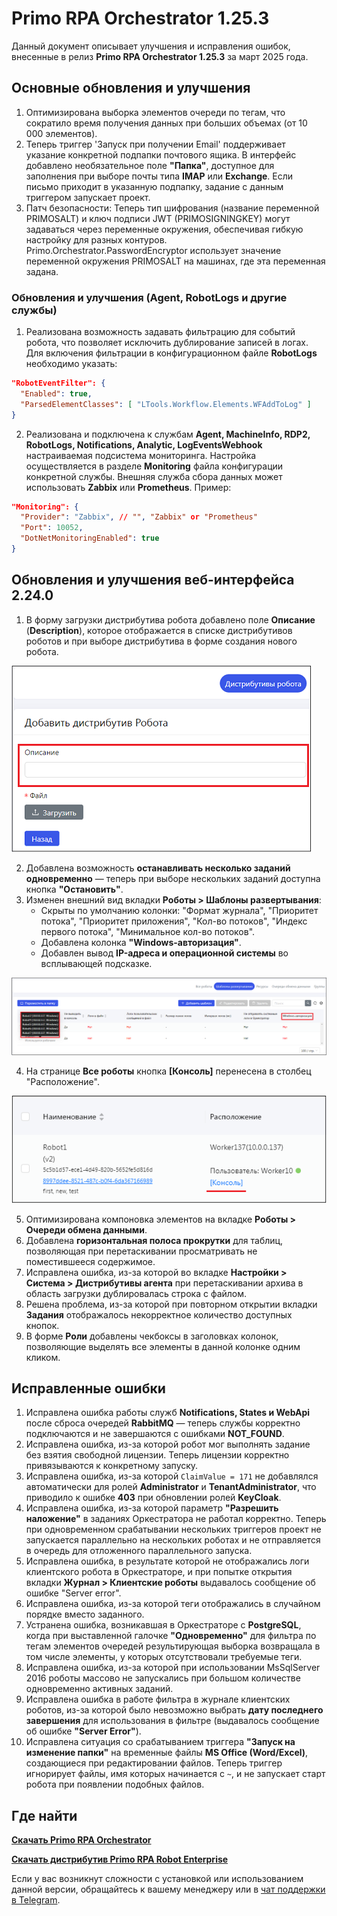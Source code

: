 # Primo RPA Orchestrator 1.25.3

Данный документ описывает улучшения и исправления ошибок, внесенные в релиз **Primo RPA Orchestrator 1.25.3** за март 2025 года.

## Основные обновления и улучшения

1. Оптимизирована выборка элементов очереди по тегам, что сократило время получения данных при больших объемах (от 10 000 элементов).
2. Теперь триггер 'Запуск при получении Email' поддерживает указание конкретной подпапки почтового ящика. В интерфейс добавлено необязательное поле **"Папка"**, доступное для заполнения при выборе почты типа **IMAP** или **Exchange**. Если письмо приходит в указанную подпапку, задание с данным триггером запускает проект.
3. Патч безопасности: Теперь тип шифрования (название переменной PRIMOSALT) и ключ подписи JWT (PRIMOSIGNINGKEY) могут задаваться через переменные окружения, обеспечивая гибкую настройку для разных контуров. Primo.Orchestrator.PasswordEncryptor использует значение переменной окружения PRIMOSALT на машинах, где эта переменная задана.


### Обновления и улучшения (Agent, RobotLogs и другие службы)

1. Реализована возможность задавать фильтрацию для событий робота, что позволяет исключить дублирование записей в логах. Для включения фильтрации в конфигурационном файле **RobotLogs** необходимо указать:
```json
"RobotEventFilter": {
  "Enabled": true,
  "ParsedElementClasses": [ "LTools.Workflow.Elements.WFAddToLog" ]
}
```
2. Реализована и подключена к службам **Agent, MachineInfo, RDP2, RobotLogs, Notifications, Analytic, LogEventsWebhook** настраиваемая подсистема мониторинга. Настройка осуществляется в разделе **Monitoring** файла конфигурации конкретной службы. Внешняя служба сбора данных может использовать **Zabbix** или **Prometheus**. Пример:
```json
"Monitoring": {
  "Provider": "Zabbix", // "", "Zabbix" or "Prometheus"
  "Port": 10052,
  "DotNetMonitoringEnabled": true
}
```



## Обновления и улучшения веб-интерфейса 2.24.0

1. В форму загрузки дистрибутива робота добавлено поле **Описание** (**Description**), которое отображается в списке дистрибутивов роботов и при выборе дистрибутива в форме создания нового робота.

![Описание](../../.gitbook/assets1/orchestrator/Robot-Distribution.PNG)

2. Добавлена возможность **останавливать несколько заданий одновременно** — теперь при выборе нескольких заданий доступна кнопка **"Остановить"**.
3. Изменен внешний вид вкладки **Роботы > Шаблоны развертывания**:
   - Скрыты по умолчанию колонки: "Формат журнала", "Приоритет потока", "Приоритет приложения", "Кол-во потоков", "Индекс первого потока", "Минимальное кол-во потоков".
   - Добавлена колонка **"Windows-авторизация"**.
   - Добавлен вывод **IP-адреса и операционной системы** во всплывающей подсказке.
   
 ![Шаблоны развертывания](../../.gitbook/assets1/orchestrator/Robot-Deployment-Templates.png)  
 
4. На странице **Все роботы** кнопка **[Консоль]** перенесена в столбец "Расположение".

![](../../.gitbook/assets1/orchestrator/Console-NewLocation.PNG)

5. Оптимизирована компоновка элементов на вкладке **Роботы > Очереди обмена данными**.
6. Добавлена **горизонтальная полоса прокрутки** для таблиц, позволяющая при перетаскивании просматривать не поместившееся содержимое.
7. Исправлена ошибка, из-за которой во вкладке **Настройки > Система > Дистрибутивы агента** при перетаскивании архива в область загрузки дублировалась строка с файлом.
8. Решена проблема, из-за которой при повторном открытии вкладки **Задания** отображалось некорректное количество доступных кнопок.
9. В форме **Роли** добавлены чекбоксы в заголовках колонок, позволяющие выделять все элементы в данной колонке одним кликом.


## Исправленные ошибки

1. Исправлена ошибка работы служб **Notifications, States и WebApi** после сброса очередей **RabbitMQ** — теперь службы корректно подключаются и не завершаются с ошибками **NOT_FOUND**.
2. Исправлена ошибка, из-за которой робот мог выполнять задание без взятия свободной лицензии. Теперь лицензии корректно привязываются к конкретному запуску.
3. Исправлена ошибка, из-за которой `ClaimValue = 171` не добавлялся автоматически для ролей **Administrator** и **TenantAdministrator**, что приводило к ошибке **403** при обновлении ролей **KeyCloak**.
4. Исправлена ошибка, из-за которой параметр **"Разрешить наложение"** в заданиях Оркестратора не работал корректно. Теперь при одновременном срабатывании нескольких триггеров проект не запускается параллельно на нескольких роботах и не отправляется в очередь для отложенного параллельного запуска.
5. Исправлена ошибка, в результате которой не отображались логи клиентского робота в Оркестраторе, и при попытке открытия вкладки **Журнал > Клиентские роботы** выдавалось сообщение об ошибке "Server error".
6. Исправлена ошибка, из-за которой теги отображались в случайном порядке вместо заданного.
7. Устранена ошибка, возникавшая в Оркестраторе с **PostgreSQL**, когда при выставленной галочке **"Одновременно"** для фильтра по тегам элементов очередей результирующая выборка возвращала в том числе элементы, у которых отсутствовали требуемые теги.
8. Исправлена ошибка, из-за которой при использовании MsSqlServer 2016 роботы массово не запускались при большом количестве одновременно активных заданий.
9. Исправлена ошибка в работе фильтра в журнале клиентских роботов, из-за которой было невозможно выбрать **дату последнего завершения** для использования в фильтре (выдавалось сообщение об ошибке **"Server Error"**).
10. Исправлена ситуация со срабатыванием триггера **"Запуск на изменение папки"** на временные файлы **MS Office (Word/Excel)**, создающиеся при редактировании файлов. Теперь триггер игнорирует файлы, имя которых начинается с `~`, и не запускает старт робота при появлении подобных файлов.



## Где найти

[**Скачать Primo RPA Orchestrator**](https://disk.primo-rpa.ru/index.php/s/t9BHBjR6PP06Yax?path=%2FRelease%2FOrchestrator)

[**Скачать дистрибутив Primo RPA Robot Enterprise**](https://disk.primo-rpa.ru/index.php/s/t9BHBjR6PP06Yax?path=%2FRelease%2FRobot)

Если у вас возникнут сложности с установкой или использованием данной версии, обращайтесь к вашему менеджеру или в [чат поддержки в Telegram](https://t.me/primo_RPA_chat).


